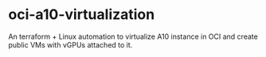 # oci-a10-virtualization
An terraform + Linux automation to virtualize A10 instance in OCI and create public VMs with vGPUs attached to it. 


